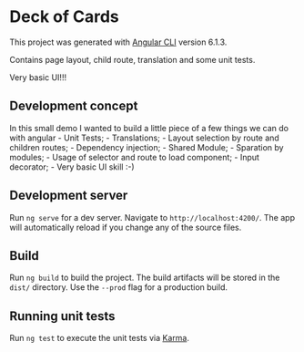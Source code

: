 # Deck of Cards

This project was generated with [Angular CLI](https://github.com/angular/angular-cli) version 6.1.3.

Contains page layout, child route, translation and some unit tests.

Very basic UI!!!

## Development concept

In this small demo I wanted to build a little piece of a few things we can do with angular
    - Unit Tests;
    - Translations;
    - Layout selection by route and children routes;
    - Dependency injection;
    - Shared Module;
    - Sparation by modules;
    - Usage of selector and route to load component;
    - Input decorator;
    - Very basic UI skill :-)

## Development server

Run `ng serve` for a dev server. Navigate to `http://localhost:4200/`. The app will automatically reload if you change any of the source files.

## Build

Run `ng build` to build the project. The build artifacts will be stored in the `dist/` directory. Use the `--prod` flag for a production build.

## Running unit tests

Run `ng test` to execute the unit tests via [Karma](https://karma-runner.github.io).